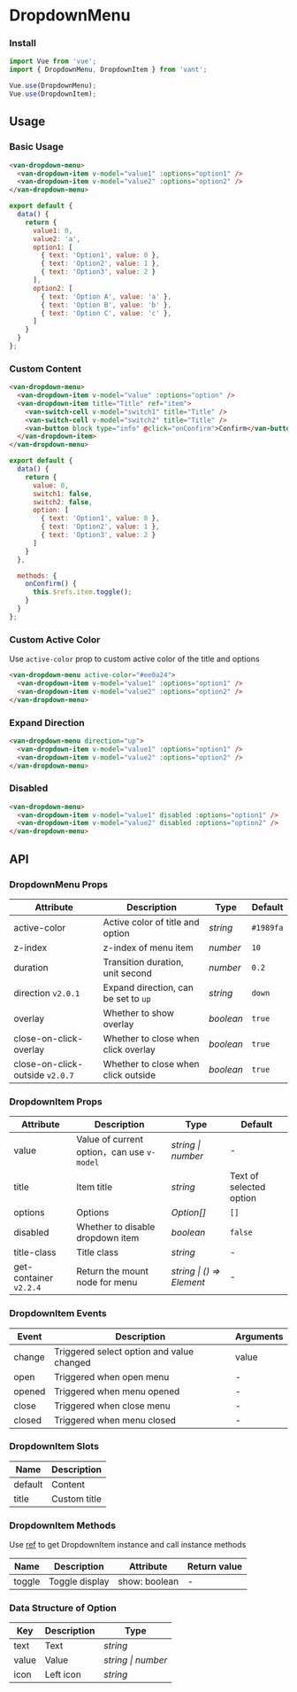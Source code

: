 # DropdownMenu

### Install

```js
import Vue from 'vue';
import { DropdownMenu, DropdownItem } from 'vant';

Vue.use(DropdownMenu);
Vue.use(DropdownItem);
```

## Usage

### Basic Usage

```html
<van-dropdown-menu>
  <van-dropdown-item v-model="value1" :options="option1" />
  <van-dropdown-item v-model="value2" :options="option2" />
</van-dropdown-menu>
```

```js
export default {
  data() {
    return {
      value1: 0,
      value2: 'a',
      option1: [
        { text: 'Option1', value: 0 },
        { text: 'Option2', value: 1 },
        { text: 'Option3', value: 2 }
      ],
      option2: [
        { text: 'Option A', value: 'a' },
        { text: 'Option B', value: 'b' },
        { text: 'Option C', value: 'c' },
      ]
    }
  }
};
```

### Custom Content

```html
<van-dropdown-menu>
  <van-dropdown-item v-model="value" :options="option" />
  <van-dropdown-item title="Title" ref="item">
    <van-switch-cell v-model="switch1" title="Title" />
    <van-switch-cell v-model="switch2" title="Title" />
    <van-button block type="info" @click="onConfirm">Confirm</van-button>
  </van-dropdown-item>
</van-dropdown-menu>
```

```js
export default {
  data() {
    return {
      value: 0,
      switch1: false,
      switch2: false,
      option: [
        { text: 'Option1', value: 0 },
        { text: 'Option2', value: 1 },
        { text: 'Option3', value: 2 }
      ]
    }
  },

  methods: {
    onConfirm() {
      this.$refs.item.toggle();
    }
  }
};
```

### Custom Active Color

Use `active-color` prop to custom active color of the title and options

```html
<van-dropdown-menu active-color="#ee0a24">
  <van-dropdown-item v-model="value1" :options="option1" />
  <van-dropdown-item v-model="value2" :options="option2" />
</van-dropdown-menu>
```

### Expand Direction

```html
<van-dropdown-menu direction="up">
  <van-dropdown-item v-model="value1" :options="option1" />
  <van-dropdown-item v-model="value2" :options="option2" />
</van-dropdown-menu>
```

### Disabled

```html
<van-dropdown-menu>
  <van-dropdown-item v-model="value1" disabled :options="option1" />
  <van-dropdown-item v-model="value2" disabled :options="option2" />
</van-dropdown-menu>
```

## API

### DropdownMenu Props

| Attribute | Description | Type | Default |
|------|------|------|------|
| active-color | Active color of title and option | *string* | `#1989fa` |
| z-index | z-index of menu item | *number* | `10` |
| duration | Transition duration, unit second | *number* | `0.2` |
| direction `v2.0.1` | Expand direction, can be set to `up` | *string* | `down` |
| overlay | Whether to show overlay | *boolean* | `true` |
| close-on-click-overlay | Whether to close when click overlay | *boolean* | `true` |
| close-on-click-outside `v2.0.7` | Whether to close when click outside | *boolean* | `true` |

### DropdownItem Props

| Attribute | Description | Type | Default |
|------|------|------|------|
| value | Value of current option，can use `v-model` | *string \| number* | - |
| title | Item title | *string* | Text of selected option |
| options | Options | *Option[]* | `[]` |
| disabled | Whether to disable dropdown item | *boolean* | `false` |
| title-class | Title class | *string* | - |
| get-container `v2.2.4` | Return the mount node for menu | *string \| () => Element* | - |

### DropdownItem Events

| Event | Description | Arguments |
|------|------|------|
| change | Triggered select option and value changed | value |
| open | Triggered when open menu | - |
| opened | Triggered when menu opened | - |
| close | Triggered when close menu | - |
| closed | Triggered when menu closed | - |

### DropdownItem Slots

| Name | Description |
|------|------|
| default | Content |
| title | Custom title |

### DropdownItem Methods

Use [ref](https://vuejs.org/v2/api/#ref) to get DropdownItem instance and call instance methods

| Name | Description | Attribute | Return value |
|------|------|------|------|
| toggle | Toggle display | show: boolean | - |

### Data Structure of Option

| Key | Description | Type |
|------|------|------|
| text | Text | *string* |
| value | Value | *string \| number* |
| icon | Left icon | *string* |
